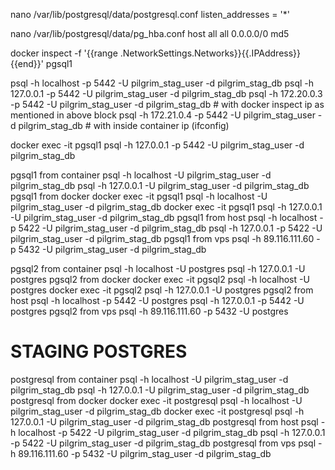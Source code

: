 nano /var/lib/postgresql/data/postgresql.conf
listen_addresses = '*'


nano /var/lib/postgresql/data/pg_hba.conf
host    all             all             0.0.0.0/0               md5


docker inspect -f '{{range .NetworkSettings.Networks}}{{.IPAddress}}{{end}}' pgsql1


psql -h localhost -p 5442 -U pilgrim_stag_user -d pilgrim_stag_db
psql -h 127.0.0.1 -p 5442 -U pilgrim_stag_user -d pilgrim_stag_db
psql -h 172.20.0.3 -p 5442 -U pilgrim_stag_user -d pilgrim_stag_db # with docker inspect ip as mentioned in above block
psql -h 172.21.0.4 -p 5442 -U pilgrim_stag_user -d pilgrim_stag_db # with inside container ip (ifconfig)


docker exec -it pgsql1 psql -h 127.0.0.1 -p 5442 -U pilgrim_stag_user -d pilgrim_stag_db


[//]: # (status          from container          from docker         from host          from vps)
[//]: # (pgsql1          YES                     YES                 YES                NO)
[//]: # (pgsql2          YES                     YES                 YES                NO)


pgsql1 from container   psql -h localhost -U pilgrim_stag_user -d pilgrim_stag_db                                   psql -h 127.0.0.1 -U pilgrim_stag_user -d pilgrim_stag_db
pgsql1 from docker      docker exec -it pgsql1 psql -h localhost -U pilgrim_stag_user -d pilgrim_stag_db            docker exec -it pgsql1 psql -h 127.0.0.1 -U pilgrim_stag_user -d pilgrim_stag_db
pgsql1 from host        psql -h localhost -p 5422 -U pilgrim_stag_user -d pilgrim_stag_db                           psql -h 127.0.0.1 -p 5422 -U pilgrim_stag_user -d pilgrim_stag_db
pgsql1 from vps         psql -h 89.116.111.60 -p 5432 -U pilgrim_stag_user -d pilgrim_stag_db


pgsql2 from container   psql -h localhost -U postgres                                           psql -h 127.0.0.1 -U postgres
pgsql2 from docker      docker exec -it pgsql2 psql -h localhost -U postgres                    docker exec -it pgsql2 psql -h 127.0.0.1 -U postgres
pgsql2 from host        psql -h localhost -p 5442 -U postgres                                   psql -h 127.0.0.1 -p 5442 -U postgres
pgsql2 from vps         psql -h 89.116.111.60 -p 5432 -U postgres


# STAGING POSTGRES
postgresql from container   psql -h localhost -U pilgrim_stag_user -d pilgrim_stag_db                                   psql -h 127.0.0.1 -U pilgrim_stag_user -d pilgrim_stag_db
postgresql from docker      docker exec -it postgresql psql -h localhost -U pilgrim_stag_user -d pilgrim_stag_db        docker exec -it postgresql psql -h 127.0.0.1 -U pilgrim_stag_user -d pilgrim_stag_db
postgresql from host        psql -h localhost -p 5422 -U pilgrim_stag_user -d pilgrim_stag_db                           psql -h 127.0.0.1 -p 5422 -U pilgrim_stag_user -d pilgrim_stag_db
postgresql from vps         psql -h 89.116.111.60 -p 5432 -U pilgrim_stag_user -d pilgrim_stag_db
